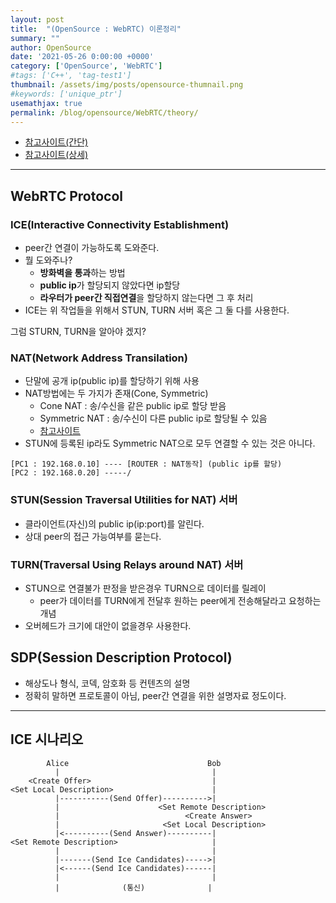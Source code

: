 ```yaml
---
layout: post
title:  "(OpenSource : WebRTC) 이론정리"
summary: ""
author: OpenSource
date: '2021-05-26 0:00:00 +0000'
category: ['OpenSource', 'WebRTC']
#tags: ['C++', 'tag-test1']
thumbnail: /assets/img/posts/opensource-thumnail.png
#keywords: ['unique_ptr']
usemathjax: true
permalink: /blog/opensource/WebRTC/theory/
---
```


* [참고사이트(간단)](https://millo-l.github.io/WebRTC-%EC%9D%B4%EB%A1%A0-%EC%A0%95%EB%A6%AC%ED%95%98%EA%B8%B0/)
* [참고사이트(상세)](https://brunch.co.kr/@linecard/156)

---

## WebRTC Protocol

### ICE(Interactive Connectivity Establishment)

* peer간 연결이 가능하도록 도와준다.
* 뭘 도와주나?
    * **방화벽을 통과**하는 방법
    * **public ip**가 할당되지 않았다면 ip할당
    * **라우터가 peer간 직접연결**을 할당하지 않는다면 그 후 처리
* ICE는 위 작업들을 위해서 STUN, TURN 서버 혹은 그 둘 다를 사용한다.

그럼 STURN, TURN을 알아야 겠지?

### NAT(Network Address Transilation)

* 단말에 공개 ip(public ip)를 할당하기 위해 사용
* NAT방법에는 두 가지가 존재(Cone, Symmetric)
    * Cone NAT : 송/수신을 같은 public ip로 할당 받음
    * Symmetric NAT : 송/수신이 다른 public ip로 할당될 수 있음
    * [참고사이트](http://forum.falinux.com/zbxe/?mid=network_programming&l=es&document_srl=795945)
* STUN에 등록된 ip라도 Symmetric NAT으로 모두 연결할 수 있는 것은 아니다.

```
[PC1 : 192.168.0.10] ---- [ROUTER : NAT동작] (public ip를 할당)
[PC2 : 192.168.0.20] -----/
```

### STUN(Session Traversal Utilities for NAT) 서버

* 클라이언트(자신)의 public ip(ip:port)를 알린다.
* 상대 peer의 접근 가능여부를 묻는다.

### TURN(Traversal Using Relays around NAT) 서버

* STUN으로 연결불가 판정을 받은경우 TURN으로 데이터를 릴레이
    * peer가 데이터를 TURN에게 전달후 원하는 peer에게 전송해달라고 요청하는 개념
* 오버헤드가 크기에 대안이 없을경우 사용한다.

## SDP(Session Description Protocol)

* 해상도나 형식, 코덱, 암호화 등 컨텐츠의 설명
* 정확히 말하면 프로토콜이 아님, peer간 연결을 위한 설명자료 정도이다.

---

## ICE 시나리오

```
        Alice                               Bob
          |                                  |
    <Create Offer>                           |
<Set Local Description>                      |
          |-----------(Send Offer)---------->|
          |                      <Set Remote Description>
          |                            <Create Answer>
          |                       <Set Local Description>
          |<----------(Send Answer)----------|
<Set Remote Description>                     |
          |                                  |
          |-------(Send Ice Candidates)----->|
          |<------(Send Ice Candidates)------|
          |                                  |
          |              (통신)              | 
```
